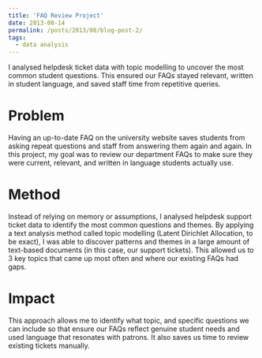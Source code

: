 ```yaml
---
title: 'FAQ Review Project'
date: 2013-08-14
permalink: /posts/2013/08/blog-post-2/
tags:
  - data analysis
---
```


I analysed helpdesk ticket data with topic modelling to uncover the most common student questions. This ensured our FAQs stayed relevant, written in student language, and saved staff time from repetitive queries.

Problem
======
Having an up-to-date FAQ on the university website saves students from asking repeat questions and staff from answering them again and again. In this project, my goal was to review our department FAQs to make sure they were current, relevant, and written in language students actually use.

Method
======
Instead of relying on memory or assumptions, I analysed helpdesk support ticket data to identify the most common questions and themes. By applying a text analysis method called topic modelling (Latent Dirichlet Allocation, to be exact), I was able to discover patterns and themes in a large amount of text-based documents (in this case, our support tickets). This allowed us to 3 key topics that came up most often and where our existing FAQs had gaps.

Impact
======
This approach allows me to identify what topic, and specific questions we can include so that ensure our FAQs reflect genuine student needs and used language that resonates with patrons. It also saves us time to review existing tickets manually.   
